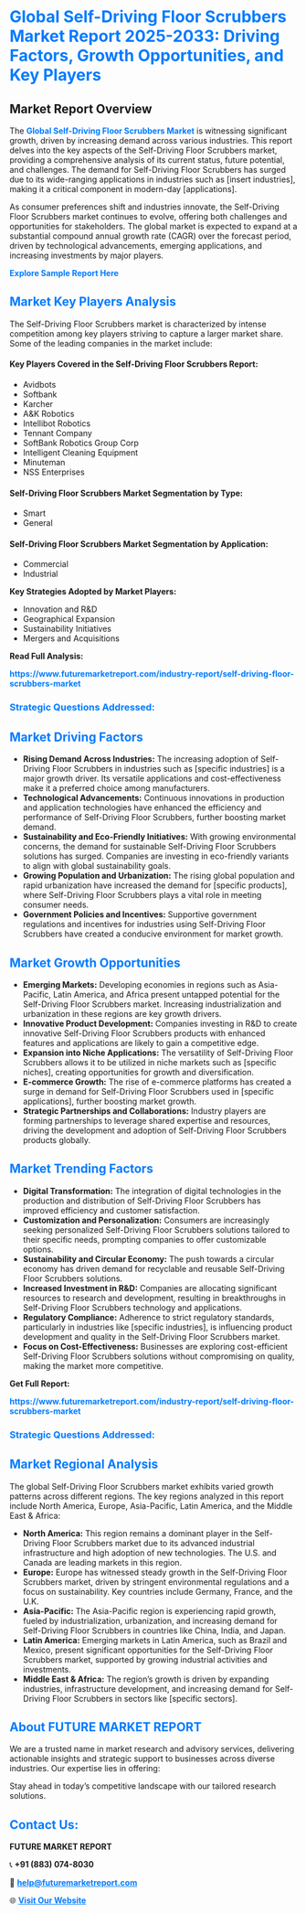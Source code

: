 <h1 style="color: #007BFF;">Global Self-Driving Floor Scrubbers Market Report 2025-2033: Driving Factors, Growth Opportunities, and Key Players</h1>

<section id="overview">
<h2>Market Report Overview</h2>
<p>The <a href="https://www.futuremarketreport.com/industry-report/self-driving-floor-scrubbers-market" style="color: #007BFF; text-decoration: none;"><strong>Global Self-Driving Floor Scrubbers Market</strong></a> is witnessing significant growth, driven by increasing demand across various industries. This report delves into the key aspects of the Self-Driving Floor Scrubbers market, providing a comprehensive analysis of its current status, future potential, and challenges. The demand for Self-Driving Floor Scrubbers has surged due to its wide-ranging applications in industries such as [insert industries], making it a critical component in modern-day [applications].</p>
<p>As consumer preferences shift and industries innovate, the Self-Driving Floor Scrubbers market continues to evolve, offering both challenges and opportunities for stakeholders. The global market is expected to expand at a substantial compound annual growth rate (CAGR) over the forecast period, driven by technological advancements, emerging applications, and increasing investments by major players.</p>
</section>

<section id="overview">
<p><a href="https://www.futuremarketreport.com/request-sample/reportId=62720" style="color: #007BFF; text-decoration: none;"><strong>Explore Sample Report Here</strong></a></p>
</section>

<section id="key-players">
<h2 style="color: #007BFF;">Market Key Players Analysis</h2>
<p>The Self-Driving Floor Scrubbers market is characterized by intense competition among key players striving to capture a larger market share. Some of the leading companies in the market include:</p>
<h4>Key Players Covered in the Self-Driving Floor Scrubbers Report:</h4>
<ul><li>Avidbots</li><li>Softbank</li><li>Karcher</li><li>A&amp;K Robotics</li><li>Intellibot Robotics</li><li>Tennant Company</li><li>SoftBank Robotics Group Corp</li><li>Intelligent Cleaning Equipment</li><li>Minuteman</li><li>NSS Enterprises</li></ul>
<h4>Self-Driving Floor Scrubbers Market Segmentation by Type:</h4>
<ul><li>Smart</li><li>General</li></ul>

<h4>Self-Driving Floor Scrubbers Market Segmentation by Application:</h4>
<ul><li>Commercial</li><li>Industrial</li></ul>
<p><strong>Key Strategies Adopted by Market Players:</strong></p>
<ul>
<li>Innovation and R&D</li>
<li>Geographical Expansion</li>
<li>Sustainability Initiatives</li>
<li>Mergers and Acquisitions</li>
</ul>
</section>

<section>
<p><strong>Read Full Analysis: </strong></p><a href="https://www.futuremarketreport.com/industry-report/self-driving-floor-scrubbers-market" style="color: #007BFF; text-decoration: none;"><strong>https://www.futuremarketreport.com/industry-report/self-driving-floor-scrubbers-market</strong></a>
<h3 style="color: #007BFF;">Strategic Questions Addressed:</h3>
</section>

<section id="driving-factors">
<h2 style="color: #007BFF;">Market Driving Factors</h2>
<ul>
<li><strong>Rising Demand Across Industries:</strong> The increasing adoption of Self-Driving Floor Scrubbers in industries such as [specific industries] is a major growth driver. Its versatile applications and cost-effectiveness make it a preferred choice among manufacturers.</li>
<li><strong>Technological Advancements:</strong> Continuous innovations in production and application technologies have enhanced the efficiency and performance of Self-Driving Floor Scrubbers, further boosting market demand.</li>
<li><strong>Sustainability and Eco-Friendly Initiatives:</strong> With growing environmental concerns, the demand for sustainable Self-Driving Floor Scrubbers solutions has surged. Companies are investing in eco-friendly variants to align with global sustainability goals.</li>
<li><strong>Growing Population and Urbanization:</strong> The rising global population and rapid urbanization have increased the demand for [specific products], where Self-Driving Floor Scrubbers plays a vital role in meeting consumer needs.</li>
<li><strong>Government Policies and Incentives:</strong> Supportive government regulations and incentives for industries using Self-Driving Floor Scrubbers have created a conducive environment for market growth.</li>
</ul>
</section>

<section id="growth-opportunities">
<h2 style="color: #007BFF;">Market Growth Opportunities</h2>
<ul>
<li><strong>Emerging Markets:</strong> Developing economies in regions such as Asia-Pacific, Latin America, and Africa present untapped potential for the Self-Driving Floor Scrubbers market. Increasing industrialization and urbanization in these regions are key growth drivers.</li>
<li><strong>Innovative Product Development:</strong> Companies investing in R&D to create innovative Self-Driving Floor Scrubbers products with enhanced features and applications are likely to gain a competitive edge.</li>
<li><strong>Expansion into Niche Applications:</strong> The versatility of Self-Driving Floor Scrubbers allows it to be utilized in niche markets such as [specific niches], creating opportunities for growth and diversification.</li>
<li><strong>E-commerce Growth:</strong> The rise of e-commerce platforms has created a surge in demand for Self-Driving Floor Scrubbers used in [specific applications], further boosting market growth.</li>
<li><strong>Strategic Partnerships and Collaborations:</strong> Industry players are forming partnerships to leverage shared expertise and resources, driving the development and adoption of Self-Driving Floor Scrubbers products globally.</li>
</ul>
</section>

<section id="trending-factors">
<h2 style="color: #007BFF;">Market Trending Factors</h2>
<ul>
<li><strong>Digital Transformation:</strong> The integration of digital technologies in the production and distribution of Self-Driving Floor Scrubbers has improved efficiency and customer satisfaction.</li>
<li><strong>Customization and Personalization:</strong> Consumers are increasingly seeking personalized Self-Driving Floor Scrubbers solutions tailored to their specific needs, prompting companies to offer customizable options.</li>
<li><strong>Sustainability and Circular Economy:</strong> The push towards a circular economy has driven demand for recyclable and reusable Self-Driving Floor Scrubbers solutions.</li>
<li><strong>Increased Investment in R&D:</strong> Companies are allocating significant resources to research and development, resulting in breakthroughs in Self-Driving Floor Scrubbers technology and applications.</li>
<li><strong>Regulatory Compliance:</strong> Adherence to strict regulatory standards, particularly in industries like [specific industries], is influencing product development and quality in the Self-Driving Floor Scrubbers market.</li>
<li><strong>Focus on Cost-Effectiveness:</strong> Businesses are exploring cost-efficient Self-Driving Floor Scrubbers solutions without compromising on quality, making the market more competitive.</li>
</ul>
</section>

<section>
<p><strong>Get Full Report: </strong></p><a href="https://www.futuremarketreport.com/industry-report/self-driving-floor-scrubbers-market" style="color: #007BFF; text-decoration: none;"><strong>https://www.futuremarketreport.com/industry-report/self-driving-floor-scrubbers-market</strong></a>
<h3 style="color: #007BFF;">Strategic Questions Addressed:</h3>
</section>


<section id="regional-analysis">
<h2 style="color: #007BFF;">Market Regional Analysis</h2>
<p>The global Self-Driving Floor Scrubbers market exhibits varied growth patterns across different regions. The key regions analyzed in this report include North America, Europe, Asia-Pacific, Latin America, and the Middle East & Africa:</p>
<ul>
<li><strong>North America:</strong> This region remains a dominant player in the Self-Driving Floor Scrubbers market due to its advanced industrial infrastructure and high adoption of new technologies. The U.S. and Canada are leading markets in this region.</li>
<li><strong>Europe:</strong> Europe has witnessed steady growth in the Self-Driving Floor Scrubbers market, driven by stringent environmental regulations and a focus on sustainability. Key countries include Germany, France, and the U.K.</li>
<li><strong>Asia-Pacific:</strong> The Asia-Pacific region is experiencing rapid growth, fueled by industrialization, urbanization, and increasing demand for Self-Driving Floor Scrubbers in countries like China, India, and Japan.</li>
<li><strong>Latin America:</strong> Emerging markets in Latin America, such as Brazil and Mexico, present significant opportunities for the Self-Driving Floor Scrubbers market, supported by growing industrial activities and investments.</li>
<li><strong>Middle East & Africa:</strong> The region’s growth is driven by expanding industries, infrastructure development, and increasing demand for Self-Driving Floor Scrubbers in sectors like [specific sectors].</li>
</ul>
</section>

<footer>
<h2 style="color: #007BFF;">About FUTURE MARKET REPORT</h2>
<p>We are a trusted name in market research and advisory services, delivering actionable insights and strategic support to businesses across diverse industries. Our expertise lies in offering:</p>

<p>Stay ahead in today’s competitive landscape with our tailored research solutions.</p>

<h2 style="color: #007BFF;">Contact Us:</h2>
<p><strong>FUTURE MARKET REPORT</strong></p>
<p>📞 <strong>+91 (883) 074-8030</strong></p>
<p>📧 <strong><a href="mailto:help@futuremarketreport.com" style="color: #007BFF;">help@futuremarketreport.com</a></strong></p>
<p>🌐 <strong><a href="https://www.futuremarketreport.com/" style="color: #007BFF;">Visit Our Website</a></strong></p>
</footer>